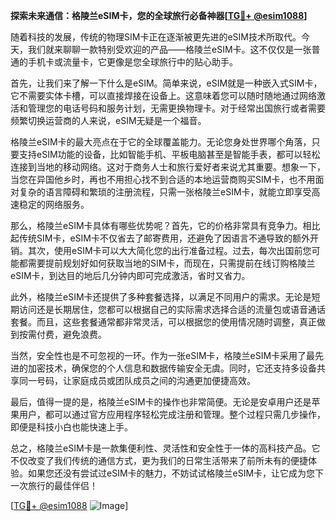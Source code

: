 **探索未来通信：格陵兰eSIM卡，您的全球旅行必备神器[[TG💪+ @esim1088](https://t.me/s/esim1088)]**

随着科技的发展，传统的物理SIM卡正在逐渐被更先进的eSIM技术所取代。今天，我们就来聊聊一款特别受欢迎的产品——格陵兰eSIM卡。这不仅仅是一张普通的手机卡或流量卡，它更像是您全球旅行中的贴心助手。

首先，让我们来了解一下什么是eSIM。简单来说，eSIM就是一种嵌入式SIM卡，它不需要实体卡槽，可以直接焊接在设备上。这意味着您可以随时随地通过网络激活和管理您的电话号码和服务计划，无需更换物理卡。对于经常出国旅行或者需要频繁切换运营商的人来说，eSIM无疑是一个福音。

格陵兰eSIM卡的最大亮点在于它的全球覆盖能力。无论您身处世界哪个角落，只要支持eSIM功能的设备，比如智能手机、平板电脑甚至是智能手表，都可以轻松连接到当地的移动网络。这对于商务人士和旅行爱好者来说尤其重要。想象一下，当您在异国他乡时，再也不用担心找不到合适的本地运营商购买SIM卡，也不用面对复杂的语言障碍和繁琐的注册流程，只需一张格陵兰eSIM卡，就能立即享受高速稳定的网络服务。

那么，格陵兰eSIM卡具体有哪些优势呢？首先，它的价格非常具有竞争力。相比起传统SIM卡，eSIM卡不仅省去了邮寄费用，还避免了因语言不通导致的额外开销。其次，使用eSIM卡可以大大简化您的出行准备过程。过去，每次出国前您可能都需要提前规划好如何获取当地的SIM卡，而现在，只需提前在线订购格陵兰eSIM卡，到达目的地后几分钟内即可完成激活，省时又省力。

此外，格陵兰eSIM卡还提供了多种套餐选择，以满足不同用户的需求。无论是短期访问还是长期居住，您都可以根据自己的实际需求选择合适的流量包或语音通话套餐。而且，这些套餐通常都非常灵活，可以根据您的使用情况随时调整，真正做到按需付费，避免浪费。

当然，安全性也是不可忽视的一环。作为一张eSIM卡，格陵兰eSIM卡采用了最先进的加密技术，确保您的个人信息和数据传输安全无虞。同时，它还支持多设备共享同一号码，让家庭成员或团队成员之间的沟通更加便捷高效。

最后，值得一提的是，格陵兰eSIM卡的操作也非常简便。无论是安卓用户还是苹果用户，都可以通过官方应用程序轻松完成注册和管理。整个过程只需几步操作，即便是科技小白也能快速上手。

总之，格陵兰eSIM卡是一款集便利性、灵活性和安全性于一体的高科技产品。它不仅改变了我们传统的通信方式，更为我们的日常生活带来了前所未有的便捷体验。如果您还没有尝试过eSIM卡的魅力，不妨试试格陵兰eSIM卡，让它成为您下一次旅行的最佳伴侣！

[[TG💪+ @esim1088](https://t.me/s/esim1088) ![Image](https://i.postimg.cc/4NQfJmqS/Snipaste-2025-05-13-00-14-12.png)]